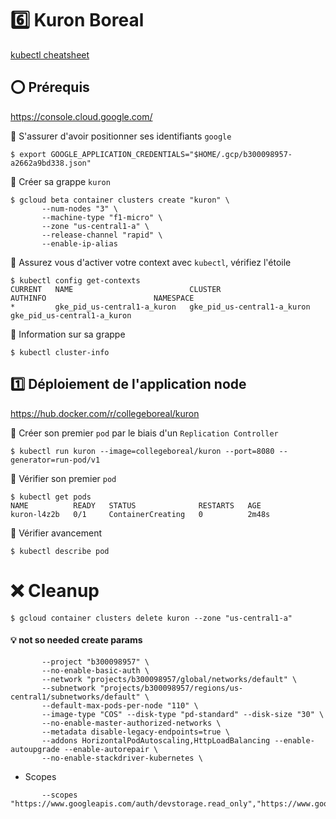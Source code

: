 # :six: Kuron Boreal

[kubectl cheatsheet](https://kubernetes.io/docs/reference/kubectl/cheatsheet)

## :o: Prérequis


https://console.cloud.google.com/

:round_pushpin: S'assurer d'avoir positionner ses identifiants `google`

```
$ export GOOGLE_APPLICATION_CREDENTIALS="$HOME/.gcp/b300098957-a2662a9bd338.json"
```

:round_pushpin: Créer sa grappe `kuron`

```
$ gcloud beta container clusters create "kuron" \
       --num-nodes "3" \
       --machine-type "f1-micro" \
       --zone "us-central1-a" \
       --release-channel "rapid" \
       --enable-ip-alias
```

:round_pushpin: Assurez vous d'activer votre context avec `kubectl`, vérifiez l'étoile

```
$ kubectl config get-contexts
CURRENT   NAME                          CLUSTER                       AUTHINFO                        NAMESPACE
*         gke_pid_us-central1-a_kuron   gke_pid_us-central1-a_kuron   gke_pid_us-central1-a_kuron   
```

:round_pushpin: Information sur sa grappe

```
$ kubectl cluster-info                 
```

## :one: Déploiement de l'application node

https://hub.docker.com/r/collegeboreal/kuron

:round_pushpin: Créer son premier `pod` par le biais d'un `Replication Controller`

```
$ kubectl run kuron --image=collegeboreal/kuron --port=8080 --generator=run-pod/v1
```

:round_pushpin: Vérifier son premier `pod`

```
$ kubectl get pods
NAME          READY   STATUS              RESTARTS   AGE
kuron-l4z2b   0/1     ContainerCreating   0          2m48s
```

:round_pushpin: Vérifier avancement


```
$ kubectl describe pod
```


# :x: Cleanup

```
$ gcloud container clusters delete kuron --zone "us-central1-a"
```

#### :bulb: not so needed create params

```
       --project "b300098957" \
       --no-enable-basic-auth \
       --network "projects/b300098957/global/networks/default" \
       --subnetwork "projects/b300098957/regions/us-central1/subnetworks/default" \
       --default-max-pods-per-node "110" \
       --image-type "COS" --disk-type "pd-standard" --disk-size "30" \
       --no-enable-master-authorized-networks \
       --metadata disable-legacy-endpoints=true \
       --addons HorizontalPodAutoscaling,HttpLoadBalancing --enable-autoupgrade --enable-autorepair \
       --no-enable-stackdriver-kubernetes \
```

* Scopes

```
       --scopes "https://www.googleapis.com/auth/devstorage.read_only","https://www.googleapis.com/auth/logging.write","https://www.googleapis.com/auth/monitoring","https://www.googleapis.com/auth/servicecontrol","https://www.googleapis.com/auth/service.management.readonly","https://www.googleapis.com/auth/trace.append"
```
